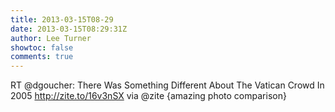 ```yaml
---
title: 2013-03-15T08-29
date: 2013-03-15T08:29:31Z
author: Lee Turner
showtoc: false
comments: true
---
```


RT @dgoucher: There Was Something Different About The Vatican Crowd In 2005 http://zite.to/16v3nSX via @zite {amazing photo comparison}

